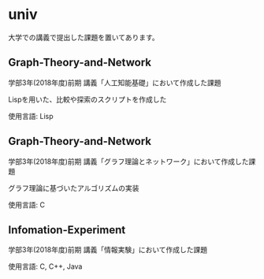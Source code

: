 # univ
大学での講義で提出した課題を置いてあります。


## Graph-Theory-and-Network
学部3年(2018年度)前期 講義「人工知能基礎」において作成した課題

Lispを用いた、比較や探索のスクリプトを作成した

使用言語: Lisp


## Graph-Theory-and-Network
学部3年(2018年度)前期 講義「グラフ理論とネットワーク」において作成した課題

グラフ理論に基づいたアルゴリズムの実装

使用言語: C


## Infomation-Experiment
学部3年(2018年度)前期 講義「情報実験」において作成した課題


使用言語: C, C++, Java
